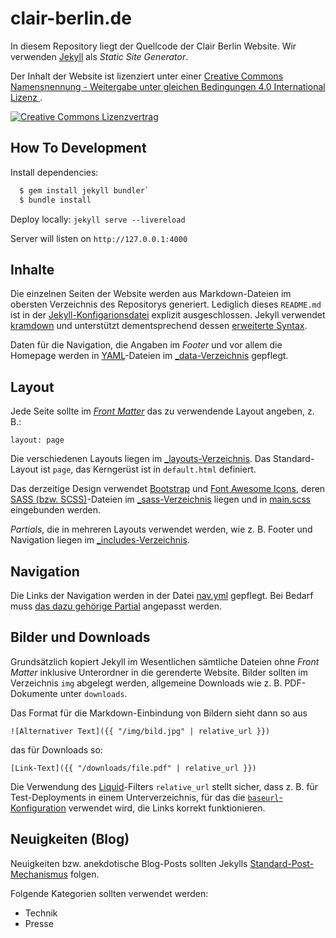 # clair-berlin.de

In diesem Repository liegt der Quellcode der Clair Berlin Website. Wir verwenden [Jekyll](https://jekyllrb.com/) als _Static Site Generator_.

Der Inhalt der Website ist lizenziert unter einer
<a rel="license" href="http://creativecommons.org/licenses/by-sa/4.0/">
  Creative Commons Namensnennung - Weitergabe unter gleichen Bedingungen 4.0 International Lizenz
</a>.

<a rel="license" href="http://creativecommons.org/licenses/by-sa/4.0/">
  <img alt="Creative Commons Lizenzvertrag" style="border-width:0" src="https://i.creativecommons.org/l/by-sa/4.0/88x31.png" />
</a>

## How To Development

Install dependencies:
```sh
  $ gem install jekyll bundler`
  $ bundle install
```

Deploy locally: `jekyll serve --livereload`

Server will listen on `http://127.0.0.1:4000`

## Inhalte

Die einzelnen Seiten der Website werden aus Markdown-Dateien im obersten Verzeichnis des Repositorys generiert. Lediglich dieses `README.md` ist in der [Jekyll-Konfigarionsdatei](_config.yml) explizit ausgeschlossen. Jekyll verwendet [kramdown](https://kramdown.gettalong.org/) und unterstützt dementsprechend dessen [erweiterte Syntax](https://kramdown.gettalong.org/syntax.html).

Daten für die Navigation, die Angaben im _Footer_ und vor allem die Homepage werden in [YAML](https://yaml.org/)-Dateien im [\_data-Verzeichnis](_data/) gepflegt.

## Layout

Jede Seite sollte im [_Front Matter_](https://jekyllrb.com/docs/front-matter/) das zu verwendende Layout angeben, z. B.:

```
layout: page
```

Die verschiedenen Layouts liegen im [\_layouts-Verzeichnis](_layouts/). Das Standard-Layout ist `page`, das Kerngerüst ist in `default.html` definiert.

Das derzeitige Design verwendet [Bootstrap](https://getbootstrap.com/) und [Font Awesome Icons](https://fontawesome.com/icons/), deren [SASS (bzw.  SCSS)](https://sass-lang.com/)-Dateien im [\_sass-Verzeichnis](_sass) liegen und in [main.scss](css/main.scss) eingebunden werden.

_Partials_, die in mehreren Layouts verwendet werden, wie z. B. Footer und Navigation liegen im [\_includes-Verzeichnis](_includes).

## Navigation

Die Links der Navigation werden in der Datei [nav.yml](_data/nav.yml) gepflegt.  Bei Bedarf muss [das dazu gehörige Partial](_includes/nav.html) angepasst werden.

## Bilder und Downloads

Grundsätzlich kopiert Jekyll im Wesentlichen sämtliche Dateien ohne _Front Matter_ inklusive Unterordner in die gerenderte Website. Bilder sollten im Verzeichnis `img` abgelegt werden, allgemeine Downloads wie z. B. PDF-Dokumente unter `downloads`.

Das Format für die Markdown-Einbindung von Bildern sieht dann so aus

```
![Alternativer Text]({{ "/img/bild.jpg" | relative_url }})
```

das für Downloads so:

```
[Link-Text]({{ "/downloads/file.pdf" | relative_url }})
```

Die Verwendung des [Liquid](https://jekyllrb.com/docs/liquid/)-Filters `relative_url` stellt sicher, dass z. B. für Test-Deployments in einem Unterverzeichnis, für das die [`baseurl`-Konfiguration](https://jekyllrb.com/docs/configuration/options/) verwendet wird, die Links korrekt funktionieren.

## Neuigkeiten (Blog)

Neuigkeiten bzw. anekdotische Blog-Posts sollten Jekylls [Standard-Post-Mechanismus](https://jekyllrb.com/docs/posts/) folgen.

Folgende Kategorien sollten verwendet werden:

* Technik
* Presse
